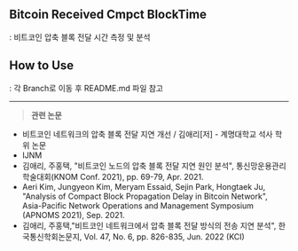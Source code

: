 ## Bitcoin Received Cmpct BlockTime
: 비트코인 압축 블록 전달 시간 측정 및 분석

## How to Use
: 각 Branch로 이동 후 README.md 파일 참고


* * *

> **관련 논문**   
* 비트코인 네트워크의 압축 블록 전달 지연 개선 / 김애리[저] - 계명대학교 석사 학위 논문
* IJNM   
* 김애리, 주홍택, "비트코인 노드의 압축 블록 전달 지연 원인 분석", 통신망운용관리 학술대회(KNOM Conf. 2021), pp. 69-79, Apr. 2021.
* Aeri Kim, Jungyeon Kim, Meryam Essaid, Sejin Park, Hongtaek Ju, "Analysis of Compact Block Propagation Delay in Bitcoin Network", Asia-Pacific Network Operations and Management Symposium (APNOMS 2021), Sep. 2021.
* 김애리, 주홍택,"비트코인 네트워크에서 압축 블록 전달 방식의 전송 지연 분석", 한국통신학회논문지, Vol. 47, No. 6, pp. 826-835, Jun. 2022 (KCI)
